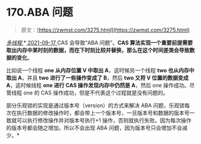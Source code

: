 <!--yml
category: 未分类
date: 0001-01-01 00:00:00
-->

# 170.ABA 问题

> 原文：[https://zwmst.com/3275.html](https://zwmst.com/3275.html)

   [ *多线程* ](https://zwmst.com/%e5%a4%9a%e7%ba%bf%e7%a8%8b)*[ <time datetime="2021-09-18T00:55:26+08:00"> 2021-09-17 </time> ](https://zwmst.com/3275.html)  CAS 会导致“ABA 问题”。**CAS 算法实现一个重要前提需要取出内存中某时刻的数据，而在下时刻比较并替换，那么在这个时间差类会导致数据的变化**。

比如说一个线程 **one 从内存位置 V 中取出 A**，这时候另一个线程 **two 也从内存中取出 A**，并且
**two 进行了一些操作变成了 B**，然后 **two 又将 V 位置的数据变成 A**，这时候线程 **one 进行 CAS 操作发现内存中仍然是 A**，然后 one 操作成功。尽管线程 one 的 CAS 操作成功，但是不代表这个过程就是没有问题的。

部分乐观锁的实现是通过版本号（version）的方式来解决 ABA 问题，乐观锁每次在执行数据的修改操作时，都会带上一个版本号，一旦版本号和数据的版本号一致就可以执行修改操作并对版本号执行+1 操作，否则就执行失败。因为每次操作的版本号都会随之增加，所以不会出现 ABA 问题，因为版本号只会增加不会减少。*